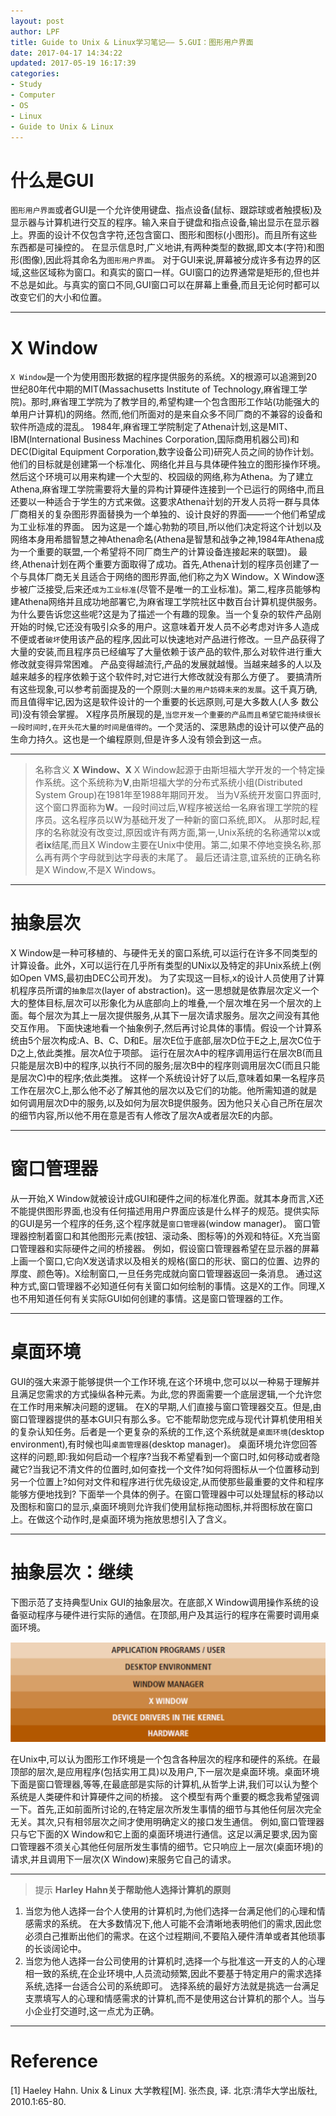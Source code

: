 ```yaml
---
layout: post
author: LPF
title: Guide to Unix & Linux学习笔记—— 5.GUI：图形用户界面
date: 2017-04-17 14:34:22
updated: 2017-05-19 16:17:39
categories:
- Study
- Computer
- OS
- Linux
- Guide to Unix & Linux 
---
```

# 什么是GUI 

`图形用户界面`或者GUI是一个允许使用键盘、指点设备(鼠标、跟踪球或者触摸板)及显示器与计算机进行交互的程序。输入来自于键盘和指点设备,输出显示在显示器上。界面的设计不仅包含字符,还包含窗口、图形和图标(小图形)。而且所有这些东西都是可操控的。
在显示信息时,广义地讲,有两种类型的数据,即文本(字符)和图形(图像),因此将其命名为`图形用户界面`。
对于GUI来说,屏幕被分成许多有边界的区域,这些区域称为窗口。和真实的窗口一样。GUI窗口的边界通常是矩形的,但也并不总是如此。与真实的窗口不同,GUI窗口可以在屏幕上重叠,而且无论何时都可以改变它们的大小和位置。

----------


# X Window

`X Window`是一个为使用图形数据的程序提供服务的系统。X的根源可以追溯到20世纪80年代中期的MIT(Massachusetts Institute of Technology,麻省理工学院)。那时,麻省理工学院为了教学目的,希望构建一个包含图形工作站(功能强大的单用户计算机)的网络。然而,他们所面对的是来自众多不同厂商的不兼容的设备和软件所造成的混乱。
1984年,麻省理工学院制定了Athena计划,这是MIT、IBM(lnternational Business Machines Corporation,国际商用机器公司)和DEC(Digital Equipment Corporation,数字设备公司)研究人员之间的协作计划。他们的目标就是创建第一个标准化、网络化并且与具体硬件独立的图形操作环境。然后这个环境可以用来构建一个大型的、校园级的网络,称为Athena。为了建立Athena,麻省理工学院需要将大量的异构计算硬件连接到一个已运行的网络中,而且还要以一种适合于学生的方式来做。这要求Athena计划的开发人员将一群与具体厂商相关的复杂图形界面替换为一个单独的、设计良好的界面——一个他们希望成为工业标准的界面。
因为这是一个雄心勃勃的项目,所以他们决定将这个计划以及网络本身用希腊智慧之神Athena命名(Athena是智慧和战争之神,1984年Athena成为一个重要的联盟,一个希望将不同厂商生产的计算设备连接起来的联盟)。
最终,Athena计划在两个重要方面取得了成功。首先,Athena计划的程序员创建了一个与具体厂商无关且适合于网络的图形界面,他们称之为X Window。X Window逐步被广泛接受,后来还`成为工业标准`(尽管不是唯一的工业标准)。第二,程序员能够构建Athena网络并且成功地部署它,为麻省理工学院社区中数百台计算机提供服务。
为什么要告诉您这些呢?这是为了描述一个有趣的现象。当一个复杂的软件产品刚开始的时候,它还没有吸引众多的用户。这意味着开发人员不必考虑对许多人造成不便或者`破坏`使用该产品的程序,因此可以快速地对产品进行修改。一旦产品获得了大量的安装,而且程序员已经编写了大量依赖于该产品的软件,那么对软件进行重大修改就变得异常困难。
产品变得越流行,产品的发展就越慢。当越来越多的人以及越来越多的程序依赖于这个软件时,对它进行大修改就没有那么方便了。
要搞清所有这些现象,可以参考前面提及的一个原则:`大量的用户妨碍未来的发展`。这千真万确,而且值得牢记,因为这是软件设计的一个重要的长远原则,可是大多数人(人多
数公司)没有领会掌握。
X程序员所展现的是,`当您开发一个重要的产品而且希望它能持续很长一段时间时,在开头花大量的时间是值得的`。一个灵活的、深思熟虑的设计可以使产品的生命力持久。这也是一个编程原则,但是许多人没有领会到这一点。

----------


> 名称含义 
**X Window、X**
X Window起源于由斯坦福大学开发的一个特定操作系统。这个系统称为**V**,由斯坦福大学的分布式系统小组(Distributed System Group)在1981年至1988年期同开发。
当为V系统开发窗口界面时,这个窗口界面称为**W**。一段时间过后,W程序被送给一名麻省理工学院的程序员。这名程序员以W为基础开发了一种新的窗口系统,即X。
从那时起,程序的名称就没有改变过,原因或许有两方面,第一,Unix系统的名称通常以**x**或者**ix**结尾,而且X Window主要在Unix中使用。第二,如果不停地变换名称,那么再有两个字母就到达字母表的末尾了。
最后还请注意,谊系统的正确名称是X Window,不是X Windows。

----------


# 抽象层次

X Window是一种可移植的、与硬件无关的窗口系统,可以运行在许多不同类型的计算设备。此外，X可以运行在几乎所有类型的UNix以及特定的非Unix系统上(例如Open VMS,最初由DEC公司开发)。
为了实现这一目标,x的设计人员使用了计算机程序员所谓的`抽象层次`(layer of abstraction)。这一思想就是依靠层次定义一个大的整体目标,层次可以形象化为从底部向上的堆叠,一个层次堆在另一个层次的上面。每个层次为其上一层次提供服务,从其下一层次请求服务。层次之间没有其他交互作用。
下面快速地看一个抽象例子,然后再讨论具体的事情。假设一个计算系统由5个层次构成:A、B、C、D和E。层次E位于底部,层次D位于E之上,层次C位于D之上,依此类推。层次A位于项部。
运行在层次A中的程序调用运行在层次B(而且只能是层次B)中的程序,以执行不同的服务;层次B中的程序则调用层次C(而且只能是层次C)中的程序;依此类推。
这样一个系统设计好了以后,意味着如果一名程序员工作在层次C上,那么他不必了解其他的层次以及它们的功能。他所需知道的就是如何调用层次D中的服务,以及如何为层次B提供服务。因为他只关心自己所在层次的细节内容,所以他不用在意是否有人修改了层次A或者层次E的内部。

----------


# 窗口管理器

从一开始,X Window就被设计成GUI和硬件之间的标准化界面。就其本身而言,X还不能提供图形界面,也没有任何描述用用户界面应该是什么样子的规范。提供实际的GUI是另一个程序的任务,这个程序就是`窗口管理器`(window manager)。
窗口管理器控制着窗口和其他图形元素(按钮、滚动条、图标等)的外观和特征。X充当窗口管理器和实际硬件之间的桥接器。
例如，假设窗口管理器希望在显示器的屏幕上画一个窗口,它向X发送请求以及相关的规格(窗口的形状、窗口的位置、边界的厚度、颜色等)。X绘制窗口,一旦任务完成就向窗口管理器返回一条消息。
通过这种方式,窗口管理器不必知道任何有关窗口如何绘制的事情。这是X的工作。同理,X也不用知道任何有关实际GUI如何创建的事情。这是窗口管理器的工作。

----------


# 桌面环境

GUI的强大来源于能够提供一个工作环境,在这个环境中,您可以以一种易于理解并且满足您需求的方式操纵各种元素。为此,您的界面需要一个底层逻辑,一个允许您在工作时用来解决问题的逻辑。
在X的早期,人们直接与窗口管理器交互。但是,由窗口管理器提供的基本GUI只有那么多。它不能帮助您完成与现代计算机使用相关的复杂认知任务。后者是一个更复杂的系统的工作,这个系统就是`桌面环境`(desktop environment),有时候也叫`桌面管理器`(desktop manager)。
桌面环境允许您回答这样的问题,即:我如何启动一个程序?当我不希望看到一个窗口时,如何移动或者隐藏它?当我记不清文件的位置时,如何查找一个文件?如何将图标从一个位置移动到另一个位置上?如何对文件和程序进行优先级设定,从而使那些最重要的文件和程序能够方便地找到?
下面举一个具体的例子。在窗口管理器中可以处理鼠标的移动以及图标和窗口的显示,桌面环境则允许我们使用鼠标拖动图标,并将图标放在窗口上。在做这个动作时,是桌面环境为拖放思想引入了含义。

----------


# 抽象层次：继续

下图示范了支持典型Unix GUI的抽象层次。在底部,X Window调用操作系统的设备驱动程序与硬件进行实际的通信。在顶部,用户及其运行的程序在需要时调用桌面环境。

![抽象层次](../post_img/58f46e92ab64415134003489)

在Unix中,可以认为图形工作环境是一个包含各种层次的程序和硬件的系统。在最顶部的层次,是应用程序(包括实用工具)以及用户,下一层次是桌面环境。桌面环境下面是窗口管理器,等等,在最底部是实际的计算机,从哲学上讲,我们可以认为整个系统是人类硬件和计算硬件之间的桥接。
这个模型有两个重要的概念我希望强调一下。首先,正如前面所讨论的,在特定层次所发生事情的细节与其他任何层次完全无关。其次,只有相邻层次之间才使用明确定义的接口发生通信。
例如,窗口管理器只与它下面的X Window和它上面的桌面环境进行通信。这足以满足要求,因为窗口管理器不须关心其他任何层所发生事情的细节。它只响应上一层次(桌面环境)的请求,并且调用下一层次(X Window)来服务它自己的请求。

----------


> 提示
**HarIey Hahn关于帮助他人选择计算机的原则**
1. 当您为他人选择一台个人使用的计算机时,为他们选择一台满足他们的心理和情感需求的系统。
在大多数情况下,他人可能不会清晰地表明他们的需求,因此您必须白己推断出他们的需求。在这个过程期间,不要陷入硬件清单或者其他琐事的长谈阔论中。
2. 当您为他人选择一台公司使用的计算机时,选择一个与批准这一开支的人的心理相一致的系统,在企业环境中,人员流动频繁,因此不要基于特定用户的需求选择系统,选择一台适合公司的系统即可。
选择系统的最好方法就是挑选一台满足支票填写人的心理和情感需求的计算机,而不是使用这台计算机的那个人。当与小企业打交道时,这一点尤为正确。

----------
# Reference 

[1] Haeley Hahn. Unix & Linux 大学教程[M]. 张杰良, 译. 北京:清华大学出版社, 2010.1:65-80.